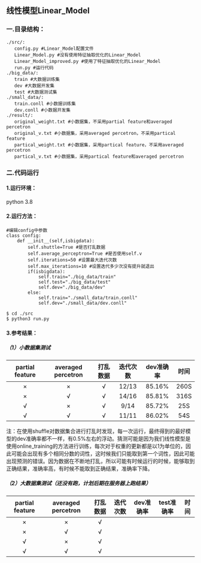 ## 线性模型Linear_Model

### 一.目录结构：

```
./src/:
   config.py #Linear_Model配置文件
   Linear_Model.py #没有使用特征抽取优化的Linear_Model
   Linear_Model_improved.py #使用了特征抽取优化的Linear_Model
   run.py #运行代码
./big_data/:
   train #大数据训练集
   dev #大数据开发集
   test #大数据测试集
./small_data/:
   train.conll #小数据训练集
   dev.conll #小数据开发集
./result/:
   original_weight.txt #小数据集，不采用partial feature和averaged percetron
   original_v.txt #小数据集，采用averaged percetron，不采用partical feature
   partical_weight.txt #小数据集，采用partical feature，不采用averaged percetron
   partical_v.txt #小数据集，采用partical feature和averaged percetron
```

### 二.代码运行

#### 1.运行环境：

python 3.8

#### 2.运行方法：

```
#编辑config中参数
class config:
    def __init__(self,isbigdata):
        self.shuttle=True #是否打乱数据
        self.average_perceptron=True #是否使用self.v
        self.iterations=50 #设置最大迭代次数
        self.max_iterations=10 #设置迭代多少次没有提升就退出
        if(isbigdata):
            self.train="./big_data/train"
            self.test="./big_data/test"
            self.dev="./big_data/dev"
        else:
            self.train="./small_data/train.conll"
            self.dev="./small_data/dev.conll"
```

```
$ cd ./src
$ python3 run.py
```

#### 3.参考结果：

##### （1）小数据集测试

| partial feature | averaged percetron | 打乱数据 | 迭代次数 | dev准确率 | 时间 |
| :-------------: | :----------------: | :------: | :------: | :-------: | :--: |
|        ×        |         ×          |    √     |  12/13   |  85.16%   | 260S |
|        ×        |         √          |    √     |  14/16   |  85.81%   | 316S |
|        √        |         ×          |    √     |   9/14   |  85.72%   | 25S  |
|        √        |         √          |    √     |  11/11   |  86.02%   | 54S  |

注：在使用shuffle对数据集合进行打乱时发现，每一次运行，最终得到的最好模型的dev准确率都不一样，有0.5%左右的浮动。猜测可能是因为我们线性模型是使用online_training的方法进行训练，每次对于权重的更新都是以1为单位的，因此可能会出现有多个相同分数的词性，这时候我们只能取到第一个词性，因此可能出现预测的错误。因为数据在不断地打乱，所以可能有时候运行的时候，能够取到正确结果，准确率高，有时候不能取到正确结果，准确率下降。

##### （2）大数据集测试（还没有跑，计划后期在服务器上跑结果）

| partial feature | averaged percetron | 打乱数据 | 迭代次数 | dev准确率 | test准确率 | 时间 |
| :-------------: | :----------------: | :------: | :------: | :-------: | :--------: | :--: |
|        ×        |         ×          |    √     |          |           |            |      |
|        ×        |         √          |    √     |          |           |            |      |
|        √        |         ×          |    √     |          |           |            |      |
|        √        |         √          |    √     |          |           |            |      |

